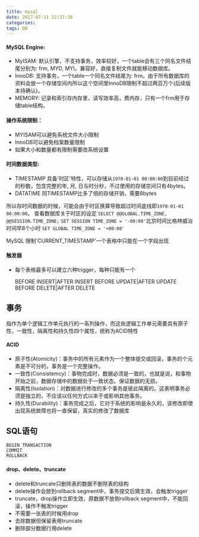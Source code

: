 ```yaml
---
title: mysql
date: 2017-07-31 22:37:36
categories:
tags: DB
---
```

#### MySQL Engine:

- MyISAM: 默认引擎，不支持事务，效率较好，一个table会有三个同名文件结尾分别为: frm, MYD, MYI。兼容好，直接复制文件就能移动数据库。
- InnoDB: 支持事务，一个table一个同名文件结尾为: frm。由于所有数据库的资料会放一个存储空间内所以这个空间里InnoDB限制不超过两百万个(后续版本待确认)。
- MEMORY: 记录和索引存内存里，读写效率高，费内存，只有一个frm用于存储table结构。


#### 操作系统限制：

- MYISAM可以避免系统文件大小限制
- InnoDB可以避免档案数量限制
- 如果大小和数量都有限制需要改系统设置

#### 时间数据类型:

- TIMESTAMP 具备'时区'特性，可以存储从`1970-01-01 00:00:00`到目前经过的秒数，包含完整的年, 月, 日与时分秒，不过使用的存储空间只有4bytes。
- DATATIME 同TIMESTAMP比多了倍的存储开销，需要8bytes

所以存时间数据的时候，可能会由于时区换算导致超过时间底线即`1970-01-01 00:00:00`。
查看数据库关于时区的设定 `SELECT @@GLOBAL.TIME_ZONE, @@SESSION.TIME_ZONE;`
`SET SESSION TIME_ZONE = '-08:00'`北京时间比格林威治时间早8个小时
`SET GLOBAL TIME_ZONE = '+00:00'`

MySQL 限制'CURRENT_TIMESTAMP'一个表格中只能在一个字段出现

#### 触发器

- 每个表格最多可以建立六种trigger，每种只能有一个

  BEFORE INSERT|AFTER INSERT
  BEFORE UPDATE|AFTER UPDATE
  BEFORE DELETE|AFTER DELETE

## 事务
指作为单个逻辑工作单元执行的一系列操作，而这些逻辑工作单元需要具有原子性，一致性，隔离性和持久性四个属性，统称为ACID特性

#### ACID

* 原子性(Atomicity)：事务中的所有元素作为一个整体提交或回滚，事务的个元素是不可分的，事务是一个完整操作。
* 一致性(Consistemcy)：事物完成时，数据必须是一致的，也就是说，和事物开始之前，数据存储中的数据处于一致状态。保证数据的无损。
* 隔离性(Isolation)：对数据进行修改的多个事务是彼此隔离的。这表明事务必须是独立的，不应该以任何方式以来于或影响其他事务。
* 持久性(Durability)：事务完成之后，它对于系统的影响是永久的，该修改即使出现系统故障也将一直保留，真实的修改了数据库

## SQL语句

    BEGIN TRANSACTION 
    COMMIT 
    ROLLBACK


#### drop、delete、truncate

* delete和truncate只删除表的数据不删除表的结构
* delete操作会放到rollback segment中，事务提交后猜生效，会触发trigger
* truncate，drop操作立即生效，原数据不放倒rollback segment中，不能回滚，操作不触发trigger
* 不需要一张表的时候用drop
* 去除数据但保留表用truncate
* 删除部分数据行用delete

